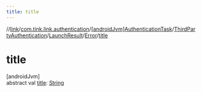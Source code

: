 ```yaml
---
title: title
---
```

//[link](../../../../../../index.html)/[com.tink.link.authentication](../../../../index.html)/[[androidJvm]AuthenticationTask](../../../index.html)/[ThirdPartyAuthentication](../../index.html)/[LaunchResult](../index.html)/[Error](index.html)/[title](title.html)



# title



[androidJvm]\
abstract val [title](title.html): [String](https://kotlinlang.org/api/latest/jvm/stdlib/kotlin/-string/index.html)




